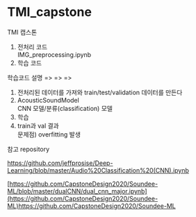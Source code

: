 # TMI_capstone
TMI 캡스톤    

1. 전처리 코드   
   IMG_preprocessing.ipynb   
2. 학습 코드

학습코드 설명 => => =>
1) 전처리된 데이터를 가져와 train/test/validation 데이터를 만든다
2) AcousticSoundModel   
   CNN 모델/분류(classification) 모델   
3) 학습 
4) train과 val 결과   
문제점) overfitting 발생

   

참고 repository    

https://github.com/jeffprosise/Deep-Learning/blob/master/Audio%20Classification%20(CNN).ipynb   

[https://github.com/CapstoneDesign2020/Soundee-ML/blob/master/dualCNN/dual_cnn_major.ipynb](https://github.com/CapstoneDesign2020/Soundee-ML)https://github.com/CapstoneDesign2020/Soundee-ML
